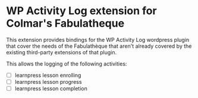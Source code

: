 # WP Activity Log extension for Colmar's Fabulatheque

This extension provides bindings for the WP Activity Log wordpress plugin that
cover the needs of the Fabulathèque that aren't already covered by the existing
third-party extensions of that plugin.

This allows the logging of the following activities:

- [ ] learnpress lesson enrolling
- [ ] learnpress lesson progress
- [ ] learnpress lesson completion
